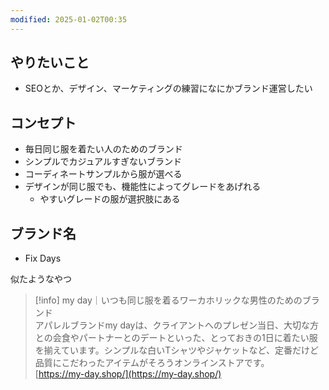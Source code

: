```yaml
---
modified: 2025-01-02T00:35
---
```

  

## やりたいこと

- SEOとか、デザイン、マーケティングの練習になにかブランド運営したい

  

  

## コンセプト

- 毎日同じ服を着たい人のためのブランド
- シンプルでカジュアルすぎないブランド
- コーディネートサンプルから服が選べる
- デザインが同じ服でも、機能性によってグレードをあげれる
    - やすいグレードの服が選択肢にある

  

## ブランド名

- Fix Days

  

  

似たようなやつ

> [!info] my day｜いつも同じ服を着るワーカホリックな男性のためのブランド  
> アパレルブランドmy dayは、クライアントへのプレゼン当日、大切な方との会食やパートナーとのデートといった、とっておきの1日に着たい服を揃えています。シンプルな白いTシャツやジャケットなど、定番だけど品質にこだわったアイテムがそろうオンラインストアです。  
> [https://my-day.shop/](https://my-day.shop/)